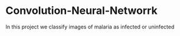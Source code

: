 # Convolution-Neural-Networrk
In this project we classify images of malaria as infected or uninfected
